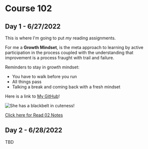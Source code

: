 # Course 102
## Day 1 - 6/27/2022

This is where I'm going to put *my* reading assignments.

For me a **Growth Mindset**, is the meta approach to learning by active participation in the process coupled with the understanding that improvement is a process fraught with trail and failure. 

Reminders to stay in growth mindset:
- You have to walk before you run
- All things pass
- Talking a break and coming back with a fresh mindset

Here is a link to [My GitHub](https://github.com/BrianSward)!

![She has a blackbelt in cuteness!](https://github.com/BrianSward/reading-notes/blob/main/PXL_20220609_153110554.PORTRAIT.jpg?raw=true "This is Chickpea")

[Click here for Read 02 Notes](https://github.com/BrianSward/reading-notes/blob/main/page2.html)

## Day 2 - 6/28/2022

TBD
